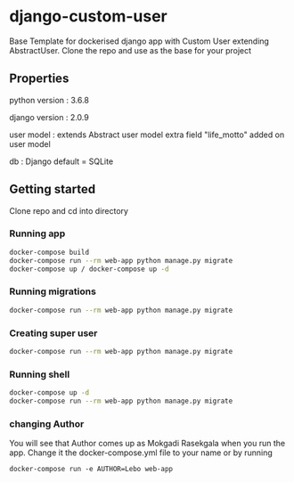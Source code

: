 # django-custom-user

Base Template for dockerised django app with Custom User extending AbstractUser. Clone the repo and use as the base for your project

## Properties
python version : 3.6.8

django version : 2.0.9

user model : extends Abstract user model extra field "life_motto" added on user model

db : Django default = SQLite

## Getting started
Clone repo and cd into directory

### Running app

```bash
docker-compose build
docker-compose run --rm web-app python manage.py migrate
docker-compose up / docker-compose up -d
```

### Running migrations 
```bash
docker-compose run --rm web-app python manage.py migrate
```

### Creating super user
```bash
docker-compose run --rm web-app python manage.py migrate
```

### Running shell 
```bash
docker-compose up -d
docker-compose run --rm web-app python manage.py migrate
```

### changing Author
You will see that Author comes up as Mokgadi Rasekgala when you run the app. Change it the docker-compose.yml file to your name  or by running
```shell
docker-compose run -e AUTHOR=Lebo web-app
```
